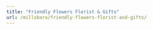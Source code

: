```yaml
---
title: "Friendly Flowers Florist & Gifts"
url: /millsboro/friendly-flowers-florist-and-gifts/
---
```

